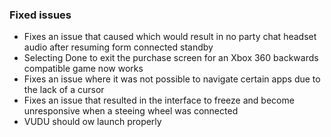### Fixed issues
- Fixes an issue that caused which would result in no party chat headset audio after resuming form connected standby
- Selecting Done to exit the purchase screen for an Xbox 360 backwards compatible game now works
- Fixes an issue where it was not possible to navigate certain apps due to the lack of a cursor
- Fixes an issue that resulted in the interface to freeze and become unresponsive when a steeing wheel was connected
- VUDU should ow launch properly